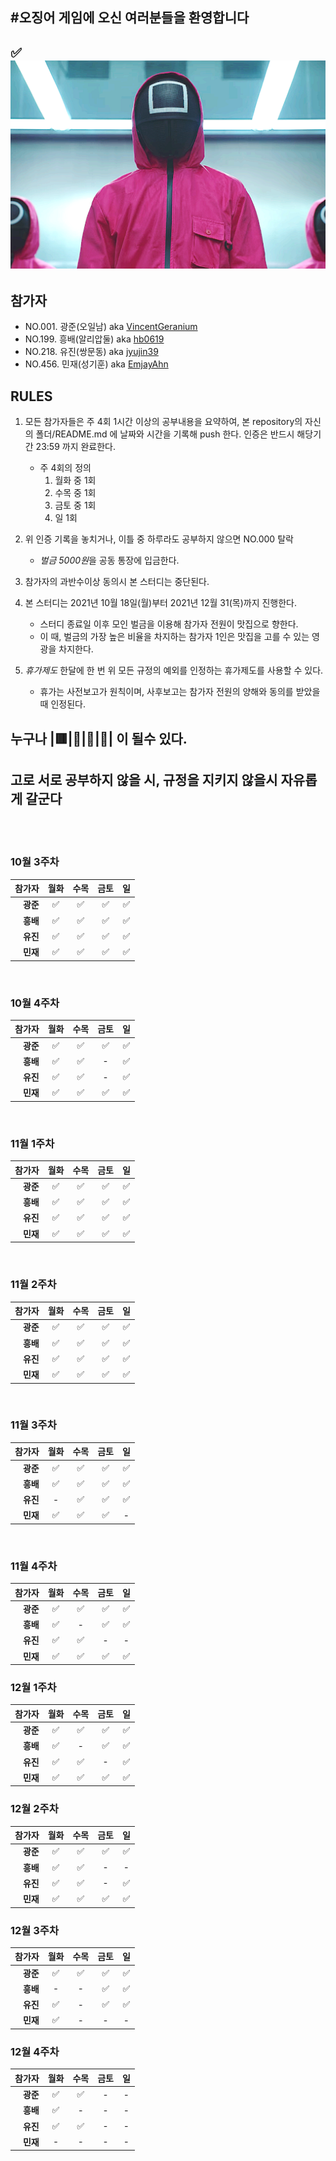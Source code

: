 #오징어 게임에 오신 여러분들을 환영합니다
---
✅![Square](./square.jpg)
----

## 참가자
- NO.001. 광준(오일남) aka [VincentGeranium](https://github.com/VincentGeranium)
- NO.199. 흥배(알리압둘) aka [hb0619](https://github.com/HEUNG-BAE-LEE)
- NO.218. 유진(쌍문동) aka [jyujin39](https://github.com/jyujin39)
- NO.456. 민재(성기훈) aka [EmjayAhn](https://github.com/emjayahn)

## RULES
1. 모든 참가자들은 주 4회 1시간 이상의 공부내용을 요약하여, 본 repository의
   자신의 폴더/README.md 에 날짜와 시간을 기록해 push 한다. 인증은 반드시
   해당기간 23:59 까지 완료한다.

	- 주 4회의 정의
		1. 월화 중 1회
		2. 수목 중 1회
		3. 금토 중 1회
		4. 일 1회


2. 위 인증 기록을 놓치거나, 이틀 중 하루라도 공부하지 않으면 NO.000 탈락
	- *벌금 5000원*을 공동 통장에 입금한다.


3. 참가자의 과반수이상 동의시 본 스터디는 중단된다.

4. 본 스터디는 2021년 10월 18일(월)부터 2021년 12월 31(목)까지 진행한다.
	- 스터디 종료일 이후 모인 벌금을 이용해 참가자 전원이 맛집으로 향한다.
	- 이 때, 벌금의 가장 높은 비율을 차지하는 참가자 1인은 맛집을 고를 수 있는
	영광을 차지한다.

5. *휴가제도* 한달에 한 번 위 모든 규정의 예외를 인정하는 휴가제도를 사용할 수
   있다. 
	- 휴가는 사전보고가 원칙이며, 사후보고는 참가자 전원의 양해와 동의를 받았을
	때 인정된다.



## 누구나 |🟥|🔺|🔴|🦓| 이 될수 있다.
## 고로 서로 공부하지 않을 시, 규정을 지키지 않을시 자유롭게 갈군다

<br><br>

### 10월 3주차

|참가자|월화|수목|금토|일|
|---:|:---:|:---:|:---:|:---:|
|**광준**| ✅ | ✅ | ✅ | ✅ | 
|**흥배**| ✅ | ✅ | ✅ | ✅ |
|**유진**| ✅ | ✅ | ✅ | ✅ |
|**민재**| ✅ | ✅ | ✅ | ✅ |
<br>

### 10월 4주차

|참가자|월화|수목|금토|일|
|---:|:---:|:---:|:---:|:---:|
|**광준**| ✅ | ✅ | ✅ |   ✅ |
|**흥배**| ✅ | ✅ | - |   ✅ |
|**유진**| ✅ | ✅ |-  |   ✅ |
|**민재**| ✅ | ✅ | ✅  | ✅ |
<br>

### 11월 1주차
|참가자|월화|수목|금토|일|
|---:|:---:|:---:|:---:|:---:|
|**광준**| ✅ | ✅ | ✅ | ✅ |
|**흥배**| ✅ | ✅ | ✅ | ✅ |
|**유진**| ✅ | ✅ | ✅ | ✅ |
|**민재**|✅ | ✅ | ✅ | ✅ |
<br>

### 11월 2주차
|참가자|월화|수목|금토|일|
|---:|:---:|:---:|:---:|:---:|
|**광준**| ✅ | ✅ | ✅ | ✅ |
|**흥배**| ✅ | ✅ | ✅ | ✅ |
|**유진**| ✅ | ✅ | ✅ | ✅ |
|**민재**| ✅ | ✅ | ✅ | ✅ |
<br>

### 11월 3주차
|참가자|월화|수목|금토|일|
|---:|:---:|:---:|:---:|:---:|
|**광준**| ✅ | ✅ | ✅ | ✅ |
|**흥배**| ✅ | ✅ | ✅ | ✅ |
|**유진**| - | ✅ | ✅ | ✅ |
|**민재**| ✅ | ✅ | ✅ | - |
<br>

### 11월 4주차
|참가자|월화|수목|금토|일|
|---:|:---:|:---:|:---:|:---:|
|**광준**| ✅ | ✅ | ✅ | ✅ |
|**흥배**| ✅ | - | ✅ | ✅ |
|**유진**| ✅ | ✅ | - | - |
|**민재**| ✅ | ✅ | ✅ | ✅ | (맥북 고장 이슈로 늦은 업데이트)

### 12월 1주차
|참가자|월화|수목|금토|일|
|---:|:---:|:---:|:---:|:---:|
|**광준**| ✅| ✅ | ✅ | ✅ |
|**흥배**| ✅ | - | ✅ | ✅ |
|**유진**| ✅ | ✅ | - | ✅ |
|**민재**| ✅ | ✅ | ✅  | ✅  | 

### 12월 2주차
|참가자|월화|수목|금토|일|
|---:|:---:|:---:|:---:|:---:|
|**광준**| ✅ | ✅| ✅ | ✅ |
|**흥배**| ✅ | ✅ | - | - |
|**유진**| ✅ | ✅ | - | ✅ |
|**민재**| ✅ | ✅ | ✅ | ✅ | 

### 12월 3주차
|참가자|월화|수목|금토|일|
|---:|:---:|:---:|:---:|:---:|
|**광준**| ✅ | ✅ | ✅ | ✅ |
|**흥배**| - | - | ✅ | ✅ |
|**유진**| ✅ | - | ✅ | ✅ |
|**민재**| ✅ | - | - | - |

### 12월 4주차
|참가자|월화|수목|금토|일|
|---:|:---:|:---:|:---:|:---:|
|**광준**| ✅ | ✅ | - | - |
|**흥배**| ✅ | - | - | - |
|**유진**| ✅ | ✅ | - | - |
|**민재**| - | - | - | - | 

